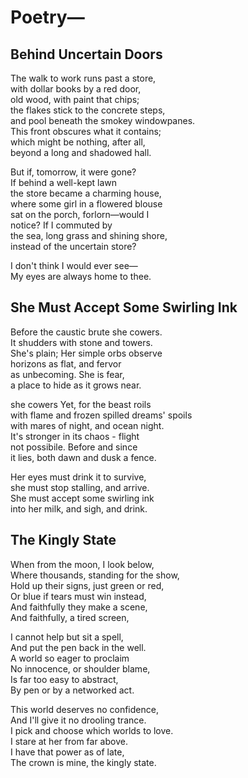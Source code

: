 Poetry—
=======

Behind Uncertain Doors
----------------------

The walk to work runs past a store,   
with dollar books by a red door,   
old wood, with paint that chips;  
the flakes stick to the concrete steps,  
and pool beneath the smokey windowpanes.  
This front obscures what it contains;  
which might be nothing, after all,  
beyond a long and shadowed hall.  
 
But if, tomorrow, it were gone?  
If behind a well-kept lawn   
the store became a charming house,  
where some girl in a flowered blouse  
sat on the porch, forlorn—would I  
notice? If I commuted by  
the sea, long grass and shining shore,  
instead of the uncertain store?  

I don't think I would ever see—  
My eyes are always home to thee.  

She Must Accept Some Swirling Ink
---------------------------------

Before the caustic brute she cowers.  
It shudders with stone and towers.  
She's plain; Her simple orbs observe  
horizons as flat, and fervor  
as unbecoming. She is fear,  
a place to hide as it grows near.  

she cowers Yet, for the beast roils  
with flame and frozen spilled dreams' spoils  
with mares of night, and ocean night.  
It's stronger in its chaos - flight  
not possibile. Before and since  
it lies, both dawn and dusk a fence.  

Her eyes must drink it to survive,  
she must stop stalling, and arrive.  
She must accept some swirling ink  
into her milk, and sigh, and drink.  

The Kingly State
----------------

When from the moon, I look below,  
Where thousands, standing for the show,  
Hold up their signs, just green or red,  
Or blue if tears must win instead,  
And faithfully they make a scene,  
And faithfully, a tired screen,  

I cannot help but sit a spell,  
And put the pen back in the well.  
A world so eager to proclaim  
No innocence, or shoulder blame,  
Is far too easy to abstract,  
By pen or by a networked act.  

This world deserves no confidence,  
And I'll give it no drooling trance.  
I pick and choose which worlds to love.  
I stare at her from far above.  
I have that power as of late,  
The crown is mine, the kingly state.  

